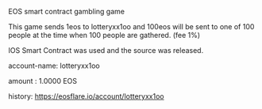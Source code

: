 EOS smart contract gambling game

This game sends 1eos to lotteryxx1oo and 100eos will be sent to one of 100 people at the time when 100 people are gathered. (fee 1%)

IOS Smart Contract was used and the source was released.

account-name: lotteryxx1oo

amount : 1.0000 EOS

history: https://eosflare.io/account/lotteryxx1oo
